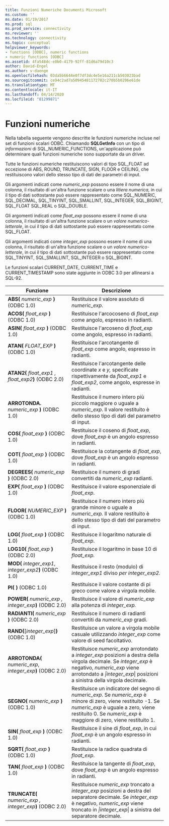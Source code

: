 ```yaml
---
title: Funzioni Numeriche Documenti Microsoft
ms.custom: ''
ms.date: 01/19/2017
ms.prod: sql
ms.prod_service: connectivity
ms.reviewer: ''
ms.technology: connectivity
ms.topic: conceptual
helpviewer_keywords:
- functions [ODBC], numeric functions
- numeric functions [ODBC]
ms.assetid: 4fa548dc-e8b0-4179-92ff-81d6a79d10c3
author: David-Engel
ms.author: v-daenge
ms.openlocfilehash: 03da5b6644e0f7df3dc4e5e16a211cb503023bad
ms.sourcegitcommit: ce94c2ad7a50945481172782c270b5b0206e61de
ms.translationtype: MT
ms.contentlocale: it-IT
ms.lasthandoff: 04/14/2020
ms.locfileid: "81299871"
---
```

# <a name="numeric-functions"></a>Funzioni numeriche
Nella tabella seguente vengono descritte le funzioni numeriche incluse nel set di funzioni scalari ODBC. Chiamando **SQLGetInfo** con un tipo di *informazioni* di SQL_NUMERIC_FUNCTIONS, un'applicazione può determinare quali funzioni numeriche sono supportate da un driver.  
  
 Tutte le funzioni numeriche restituiscono valori di tipo SQL_FLOAT ad eccezione di ABS, ROUND, TRUNCATE, SIGN, FLOOR e CEILING, che restituiscono valori dello stesso tipo di dati dei parametri di input.  
  
 Gli argomenti indicati come *numeric_exp* possono essere il nome di una colonna, il risultato di un'altra funzione scalare o una *litiera numerica,* in cui il tipo di dati sottostante può essere rappresentato come SQL_NUMERIC, SQL_DECIMAL, SQL_TINYINT, SQL_SMALLINT, SQL_INTEGER, SQL_BIGINT, SQL_FLOAT SQL_REAL o SQL_DOUBLE.  
  
 Gli argomenti indicati come *float_exp* possono essere il nome di una colonna, il risultato di un'altra funzione scalare o un *valore numerico-letterale*, in cui il tipo di dati sottostante può essere rappresentato come SQL_FLOAT.  
  
 Gli argomenti indicati come *integer_exp* possono essere il nome di una colonna, il risultato di un'altra funzione scalare o un *valore numerico-letterale*, in cui il tipo di dati sottostante può essere rappresentato come SQL_TINYINT, SQL_SMALLINT, SQL_INTEGER o SQL_BIGINT.  
  
 Le funzioni scalari CURRENT_DATE, CURRENT_TIME e CURRENT_TIMESTAMP sono state aggiunte in ODBC 3.0 per allinearsi a SQL-92.  
  
|Funzione|Descrizione|  
|--------------|-----------------|  
|**ABS(** _numeric_exp_ **)** (ODBC 1.0)|Restituisce il valore assoluto di *numeric_exp*.|  
|**ACOS(** _float_exp_ **)** (ODBC 1.0)|Restituisce l'arcocoseno di *float_exp* come angolo, espresso in radianti.|  
|**ASIN(** _float_exp_ **)** (ODBC 1.0)|Restituisce l'arcoseno di *float_exp* come angolo, espresso in radianti.|  
|**ATAN(** _FLOAT_EXP_ **)** (ODBC 1.0)|Restituisce l'arcotangente di *float_exp* come angolo, espresso in radianti.|  
|**ATAN2(** _float_exp1_ _, float_exp2_**)** (ODBC 2.0)|Restituisce l'arcotangente delle coordinate *x* e *y,* specificate rispettivamente da *float_exp1* e *float_exp2*, come angolo, espresse in radianti.|  
|**ARROTONDA.** _numeric_exp_ **)** (ODBC 1.0)|Restituisce il numero intero più piccolo maggiore o uguale a *numeric_exp*. Il valore restituito è dello stesso tipo di dati del parametro di input.|  
|**COS(** _float_exp_ **)** (ODBC 1.0)|Restituisce il coseno di *float_exp*, dove *float_exp* è un angolo espresso in radianti.|  
|**COT(** _float_exp_ **)** (ODBC 1.0)|Restituisce la cotangente di *float_exp*, dove *float_exp* è un angolo espresso in radianti.|  
|**DEGREES(** _numeric_exp_ **)** (ODBC 2.0)|Restituisce il numero di gradi convertiti da *numeric_exp* radianti.|  
|**EXP(** _float_exp_ **)** (ODBC 1.0)|Restituisce il valore esponenziale di *float_exp*.|  
|**FLOOR(** _NUMERIC_EXP_ **)** (ODBC 1.0)|Restituisce il numero intero più grande minore o uguale a *numeric_exp.* Il valore restituito è dello stesso tipo di dati del parametro di input.|  
|**LOG(** _float_exp_ **)** (ODBC 1.0)|Restituisce il logaritmo naturale di *float_exp*.|  
|**LOG10(** _float_exp_ **)** (ODBC 2.0)|Restituisce il logaritmo in base 10 di *float_exp.*|  
|**MOD(** _integer_exp1_, _integer_exp2_**)** (ODBC 1.0)|Restituisce il resto (modulo) di *integer_exp1* diviso *per integer_exp2.*|  
|**PI( )** (ODBC 1.0)|Restituisce il valore costante di pi greco come valore a virgola mobile.|  
|**POWER(** _numeric_exp_ _, integer_exp_**)** (ODBC 2.0)|Restituisce il valore di *numeric_exp* alla potenza di *integer_exp.*|  
|**RADIANTI(** _numeric_exp_ **)** (ODBC 2.0)|Restituisce il numero di radianti convertiti da *numeric_exp* gradi.|  
|**RAND(**[*integer_exp*]**)** (ODBC 1.0)|Restituisce un valore a virgola mobile casuale utilizzando *integer_exp* come valore di seed facoltativo.|  
|**ARROTONDA(** _numeric_exp_, _integer_exp_**)** (ODBC 2.0)|Restituisce *numeric_exp* arrotondato a *integer_exp* posizioni a destra della virgola decimale. Se *integer_exp* è negativo, *numeric_exp* viene arrotondato a *&#124;integer_exp*&#124; posizioni a sinistra della virgola decimale.|  
|**SEGNO(** _numeric_exp_ **)** (ODBC 1.0)|Restituisce un indicatore del segno di *numeric_exp*. Se *numeric_exp* è minore di zero, viene restituito -1. Se *numeric_exp* è uguale a zero, viene restituito 0. Se *numeric_exp* è maggiore di zero, viene restituito 1.|  
|**SIN(** _float_exp_ **)** (ODBC 1.0)|Restituisce il sine di *float_exp*, in cui *float_exp* è un angolo espresso in radianti.|  
|**SQRT(** _float_exp_ **)** (ODBC 1.0)|Restituisce la radice quadrata di *float_exp*.|  
|**TAN(** _float_exp_ **)** (ODBC 1.0)|Restituisce la tangente di *float_exp*, dove *float_exp* è un angolo espresso in radianti.|  
|**TRUNCATE(** _numeric_exp_ _, integer_exp_**)** (ODBC 2.0)|Restituisce *numeric_exp* troncato a *integer_exp* posizioni a destra del separatore decimale. Se *integer_exp* è negativo, *numeric_exp* viene troncato in *&#124;integer_exp*&#124; a sinistra del separatore decimale.|

